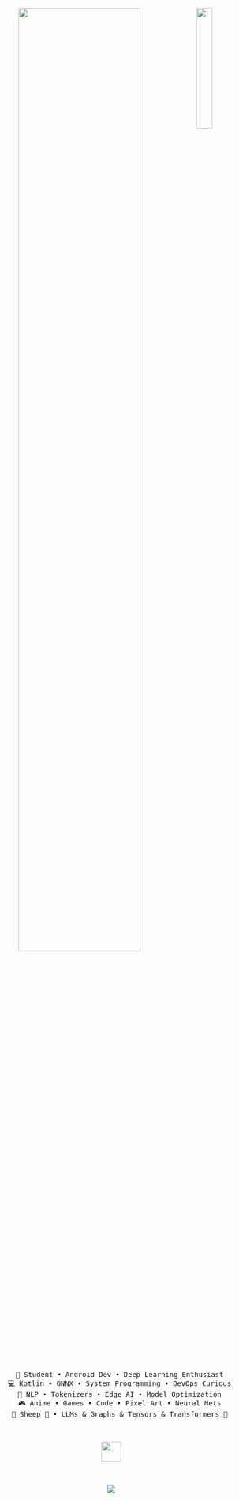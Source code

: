 <div align="center">
<img src="https://github.com/innng/innng/assets/26755058/5e0ce0fb-c544-4f8c-a307-5849165746d0" width="25%" align="right" />
<img src="https://readme-typing-svg.demolab.com?font=Inconsolata&weight=500&size=50&duration=4000&pause=300&color=A7A459&center=true&vCenter=true&multiline=true&repeat=false&random=false&width=1300&height=140&lines=Hello+hello;I'm+Ing%2C+a+tech+golin+and+magical+boy+wannabe+%E2%9C%A9" width="70%" />
<br><br>
<pre>
    💼 Student • Android Dev • Deep Learning Enthusiast
    💻 Kotlin • ONNX • System Programming • DevOps Curious
    📖 NLP • Tokenizers • Edge AI • Model Optimization
    🎮 Anime • Games • Code • Pixel Art • Neural Nets
    🐾 Sheep 🐑 • LLMs & Graphs & Tensors & Transformers 🤖
</pre>
<br><br>
<img src="https://raw.githubusercontent.com/innng/innng/master/assets/kyubey.gif" height="40" />
<br><br><br>
    
[![](https://img.shields.io/badge/linkedin-0a66c2)](http://linkedin.com/)
</div>
